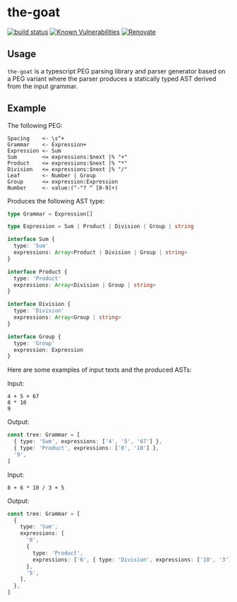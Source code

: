 # the-goat

[![build status](https://circleci.com/gh/insidewhy/the-goat.png?style=shield)](https://circleci.com/gh/insidewhy/the-goat)
[![Known Vulnerabilities](https://snyk.io/test/github/insidewhy/the-goat/badge.svg)](https://snyk.io/test/github/insidewhy/the-goat)
[![Renovate](https://img.shields.io/badge/renovate-enabled-brightgreen.svg)](https://renovatebot.com)

## Usage

`the-goat` is a typescript PEG parsing library and parser generator based on a PEG variant where the parser produces a statically typed AST derived from the input grammar.

## Example

The following PEG:

```
Spacing    <- \s^+
Grammar    <- Expression+
Expression <- Sum
Sum        <= expressions:$next |% "+"
Product    <= expressions:$next |% "*"
Division   <= expressions:$next |% "/"
Leaf       <- Number | Group
Group      <= expression:Expression
Number     <- value:("-"? ^ [0-9]+)
```

Produces the following AST type:

```typescript
type Grammar = Expression[]

type Expression = Sum | Product | Division | Group | string

interface Sum {
  type: 'Sum'
  expressions: Array<Product | Division | Group | string>
}

interface Product {
  type: 'Product'
  expressions: Array<Division | Group | string>
}

interface Division {
  type: 'Division'
  expressions: Array<Group | string>
}

interface Group {
  type: 'Group'
  expression: Expression
}
```

Here are some examples of input texts and the produced ASTs:

Input:

```
4 + 5 + 67
8 * 10
9
```

Output:

```typescript
const tree: Grammar = [
  { type: 'Sum', expressions: ['4', '5', '67'] },
  { type: 'Product', expressions: ['8', '10'] },
  '9',
]
```

Input:

```
8 + 6 * 10 / 3 + 5
```

Output:

```typescript
const tree: Grammar = [
  {
    type: 'Sum',
    expressions: [
      '8',
      {
        type: 'Product',
        expressions: ['6', { type: 'Division', expressions: ['10', '3'] }],
      },
      '5',
    ],
  },
]
```
